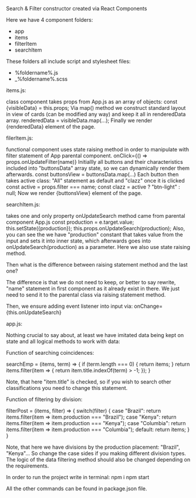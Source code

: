 Search & Filter constructor created via React Components

Here we have 4 component folders: 
- app
- items
- filterItem
- searchItem

These folders all include script and stylesheet files:
- %foldername%.js
- _%foldername%.scss

items.js:

<Items /> class component takes props from App.js as an array of objects:
		const {visibleData} = this.props;
Via map() method we construct standard layout in view of cards (can be modified any way) and keep it all in renderedData array.
    renderedData = visibleData.map(...);
Finally we render {renderedData} element of the page.

filerItem.js:

<FilterItem /> functional component uses state raising method in order to manipulate with filter statement of App parental component.
    onClick={() => props.onUpdateFilter(name)}
Initiallly all buttons and their characteristics included into "buttonsData" array state, so we can dynamically render them afterwards.
    const buttonsView = buttonsData.map(...)
Each button then takes active class: "All" statement as default and "clazz" once it is clicked
    const active = props.filter === name;
		const clazz = active ? "btn-light" : null;
Now we render {buttonsView} element of the page.

searchItem.js: 

<SearchItem /> takes one and only property onUpdateSearch method came from parental component App.js
  	const production = e.target.value;
		this.setState({production});
		this.props.onUpdateSearch(production);
Also, you can see the we have "production" constant that takes value from the input and sets it into inner state, which afterwards goes into onUpdateSearch(production) as a parameter. Here we also use state raising method.

Then what is the difference between <FilterItem /> raising statement method and the last one?

The difference is that we do not need to keep, or better to say rewrite, "name" statement in first component as it already exist in there. We just need to send it to the parental class via raising statement method.

Then, we ensure adding event listener into input via:
    onChange={this.onUpdateSearch}
    
app.js:

Nothing crucial to say about, at least we have imitated data being kept on state and all logical methods to work with data:

Function of searching coincidences:

searchEmp = (items, term) => {
		if (term.length === 0) {
			return items;
		}
		return items.filter(item => {
			return item.title.indexOf(term) > -1;
		});
}

Note, that here "item.title" is checked, so if you wish to search other classifications you need to change this statement.

Function of filtering by division:

filterPost = (items, filter) => {
		switch(filter) {
			case "Brazil": 
				return items.filter(item => item.production === "Brazil");
			case "Kenya":
				return items.filter(item => item.production === "Kenya");
			case "Columbia":
				return items.filter(item => item.production === "Columbia");
			default: 
				return items;
		}
}

Note, that here we have divisions by the production placement: "Brazil", "Kenya"...
So change the case sides if you making different division types.
The logic of the data filtering method should also be changed depending on the requirements.

In order to run the project write in terminal:
npm i
npm start

All the other commands can be found in package.json file.
